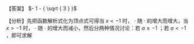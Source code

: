 【答案】 $- 1 - { \sqrt { 3 } }$

【分析】先把函数解析式化为顶点式可得当 $x < - 1$ 时， $\cdot$ 随 $\cdot$ 的增大而增大，当 $x > - 1$ 时， $\cdot$ 随 $\cdot$ 的增大而减小，然后分两种情况讨论：若 $a \geq - 1$ ；若 $a < - 1$ ，即可求解
